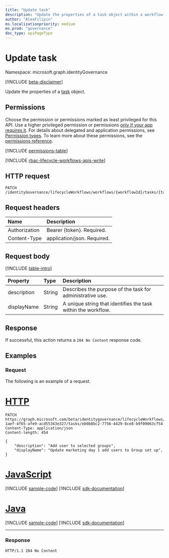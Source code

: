 ```yaml
---
title: "Update task"
description: "Update the properties of a task object within a workflow object."
author: "AlexFilipin"
ms.localizationpriority: medium
ms.prod: "governance"
doc_type: apiPageType
---
```


# Update task

Namespace: microsoft.graph.identityGovernance

[!INCLUDE [beta-disclaimer](../../includes/beta-disclaimer.md)]

Update the properties of a [task](../resources/identitygovernance-task.md) object.

## Permissions

Choose the permission or permissions marked as least privileged for this API. Use a higher privileged permission or permissions [only if your app requires it](/graph/permissions-overview#best-practices-for-using-microsoft-graph-permissions). For details about delegated and application permissions, see [Permission types](/graph/permissions-overview#permission-types). To learn more about these permissions, see the [permissions reference](/graph/permissions-reference).

<!-- { "blockType": "permissions", "name": "identitygovernance_task_update" } -->
[!INCLUDE [permissions-table](../includes/permissions/identitygovernance-task-update-permissions.md)]

[!INCLUDE [rbac-lifecycle-workflows-apis-write](../includes/rbac-for-apis/rbac-lifecycle-workflows-apis-write.md)]

## HTTP request

<!-- {
  "blockType": "ignored"
}
-->
``` http
PATCH /identityGovernance/lifecycleWorkflows/workflows/{workflowId}/tasks/{taskId}
```

## Request headers

|Name|Description|
|:---|:---|
|Authorization|Bearer {token}. Required.|
|Content-Type|application/json. Required.|

## Request body

[!INCLUDE [table-intro](../../includes/update-property-table-intro.md)]

|Property|Type|Description|
|:---|:---|:---|
|description|String|Describes the purpose of the task for administrative use.|
|displayName|String|A unique string that identifies the task within the workflow.|

## Response

If successful, this action returns a `204 No Content` response code.

## Examples

### Request

The following is an example of a request.

# [HTTP](#tab/http)
<!-- {
  "blockType": "request",
  "name": "lifecycleworkflows_update_task"
}
-->
``` http
PATCH https://graph.microsoft.com/beta/identitygovernance/lifecycleWorkflows/workflows/8696088c-1aef-4f65-afe9-acd55343e327/tasks/eb0b8bc2-7756-4429-8ce8-b9f09063cf54
Content-Type: application/json
Content-length: 454

{
    "description": "Add user to selected groups",
    "displayName": "Update marketing day 1 add users to Group set up",
}
```

# [JavaScript](#tab/javascript)
[!INCLUDE [sample-code](../includes/snippets/javascript/lifecycleworkflows-update-task-javascript-snippets.md)]
[!INCLUDE [sdk-documentation](../includes/snippets/snippets-sdk-documentation-link.md)]

# [Java](#tab/java)
[!INCLUDE [sample-code](../includes/snippets/java/lifecycleworkflows-update-task-java-snippets.md)]
[!INCLUDE [sdk-documentation](../includes/snippets/snippets-sdk-documentation-link.md)]

---


### Response

<!-- {
  "blockType": "response",
  "truncated": true,

}
-->
``` http
HTTP/1.1 204 No Content
```
